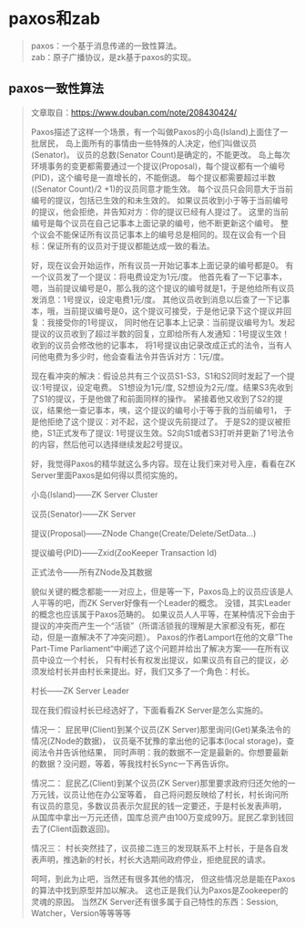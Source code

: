 # paxos和zab
> paxos：一个基于消息传递的一致性算法。   
> zab：原子广播协议，是zk基于paxos的实现。

## paxos一致性算法
> 文章取自：https://www.douban.com/note/208430424/
> 
> Paxos描述了这样一个场景，有一个叫做Paxos的小岛(Island)上面住了一批居民，
> 岛上面所有的事情由一些特殊的人决定，他们叫做议员(Senator)。
> 议员的总数(Senator Count)是确定的，不能更改。
> 岛上每次环境事务的变更都需要通过一个提议(Proposal)，每个提议都有一个编号(PID)，这个编号是一直增长的，不能倒退。
> 每个提议都需要超过半数((Senator Count)/2 +1)的议员同意才能生效。
> 每个议员只会同意大于当前编号的提议，包括已生效的和未生效的。
> 如果议员收到小于等于当前编号的提议，他会拒绝，并告知对方：你的提议已经有人提过了。
> 这里的当前编号是每个议员在自己记事本上面记录的编号，他不断更新这个编号。
> 整个议会不能保证所有议员记事本上的编号总是相同的。现在议会有一个目标：保证所有的议员对于提议都能达成一致的看法。
> 
> 好，现在议会开始运作，所有议员一开始记事本上面记录的编号都是0。
> 有一个议员发了一个提议：将电费设定为1元/度。
> 他首先看了一下记事本，嗯，当前提议编号是0，那么我的这个提议的编号就是1，于是他给所有议员发消息：1号提议，设定电费1元/度。
> 其他议员收到消息以后查了一下记事本，哦，当前提议编号是0，这个提议可接受，于是他记录下这个提议并回复：我接受你的1号提议，
> 同时他在记事本上记录：当前提议编号为1。发起提议的议员收到了超过半数的回复，立即给所有人发通知：1号提议生效！收到的议员会修改他的记事本，
> 将1号提议由记录改成正式的法令，当有人问他电费为多少时，他会查看法令并告诉对方：1元/度。
> 
> 现在看冲突的解决：假设总共有三个议员S1-S3，S1和S2同时发起了一个提议:1号提议，设定电费。
> S1想设为1元/度, S2想设为2元/度。结果S3先收到了S1的提议，于是他做了和前面同样的操作。
> 紧接着他又收到了S2的提议，结果他一查记事本，咦，这个提议的编号小于等于我的当前编号1，
> 于是他拒绝了这个提议：对不起，这个提议先前提过了。
> 于是S2的提议被拒绝，S1正式发布了提议: 1号提议生效。S2向S1或者S3打听并更新了1号法令的内容，然后他可以选择继续发起2号提议。
> 
> 好，我觉得Paxos的精华就这么多内容。现在让我们来对号入座，看看在ZK Server里面Paxos是如何得以贯彻实施的。
> 
> 小岛(Island)——ZK Server Cluster
> 
> 议员(Senator)——ZK Server
> 
> 提议(Proposal)——ZNode Change(Create/Delete/SetData…)
> 
> 提议编号(PID)——Zxid(ZooKeeper Transaction Id)
> 
> 正式法令——所有ZNode及其数据
> 
> 貌似关键的概念都能一一对应上，但是等一下，Paxos岛上的议员应该是人人平等的吧，而ZK Server好像有一个Leader的概念。
> 没错，其实Leader的概念也应该属于Paxos范畴的。
> 如果议员人人平等，在某种情况下会由于提议的冲突而产生一个“活锁”（所谓活锁我的理解是大家都没有死，都在动，但是一直解决不了冲突问题）。
> Paxos的作者Lamport在他的文章”The Part-Time Parliament“中阐述了这个问题并给出了解决方案——在所有议员中设立一个村长，
> 只有村长有权发出提议，如果议员有自己的提议，必须发给村长并由村长来提出。好，我们又多了一个角色：村长。
> 
> 村长——ZK Server Leader
> 
> 现在我们假设村长已经选好了，下面看看ZK Server是怎么实施的。
> 
> 情况一：
> 屁民甲(Client)到某个议员(ZK Server)那里询问(Get)某条法令的情况(ZNode的数据)，
> 议员毫不犹豫的拿出他的记事本(local storage)，查阅法令并告诉他结果，
> 同时声明：我的数据不一定是最新的。你想要最新的数据？没问题，等着，等我找村长Sync一下再告诉你。
> 
> 情况二：
> 屁民乙(Client)到某个议员(ZK Server)那里要求政府归还欠他的一万元钱，议员让他在办公室等着，
> 自己将问题反映给了村长，村长询问所有议员的意见，多数议员表示欠屁民的钱一定要还，于是村长发表声明，
> 从国库中拿出一万元还债，国库总资产由100万变成99万。屁民乙拿到钱回去了(Client函数返回)。
> 
> 情况三：
> 村长突然挂了，议员接二连三的发现联系不上村长，于是各自发表声明，推选新的村长，村长大选期间政府停业，拒绝屁民的请求。
> 
> 呵呵，到此为止吧，当然还有很多其他的情况，
> 但这些情况总是能在Paxos的算法中找到原型并加以解决。
> 这也正是我们认为Paxos是Zookeeper的灵魂的原因。
> 当然ZK Server还有很多属于自己特性的东西：Session, Watcher，Version等等等等
